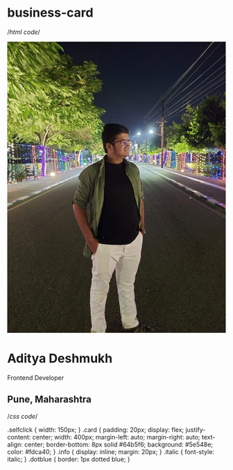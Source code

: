 # business-card
/*html code*/
<html>
    <head>
        <link rel="stylesheet" href="businessstyles.css">
    </head>
    <body>
        <div class="card italic">
        <img class="selfclick" src="My image.jpg" alt="Aditya posing for a nice click with diwali decoration in background">
        <div class="info">
        <h1 class="italic">Aditya Deshmukh</h1>
        <p>Frontend Developer</p>
        <h2 class="italic">Pune, Maharashtra</h2>
        </div>
        </div>
    </body>
</html>



/*css code*/

.selfclick {
    width: 150px;
}
.card {
    padding: 20px;
    display: flex;
    justify-content: center;
    width: 400px;
    margin-left: auto;
    margin-right: auto;
    text-align: center;
    border-bottom: 8px solid #64b5f6;
    background: #5e548e;
    color: #fdca40;
}
.info {
    display: inline;
    margin: 20px;
}
.italic {
    font-style: italic;
}
.dotblue {
    border: 1px dotted blue;
}

